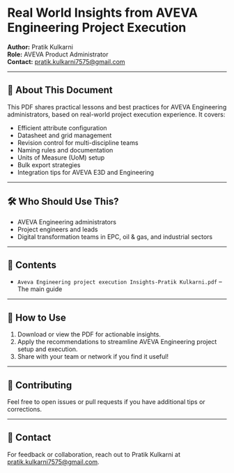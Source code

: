 # Real World Insights from AVEVA Engineering Project Execution

**Author:** Pratik Kulkarni  
**Role:** AVEVA Product Administrator  
**Contact:** pratik.kulkarni7575@gmail.com

---

## 📄 About This Document

This PDF shares practical lessons and best practices for AVEVA Engineering administrators, based on real-world project execution experience. It covers:

- Efficient attribute configuration
- Datasheet and grid management
- Revision control for multi-discipline teams
- Naming rules and documentation
- Units of Measure (UoM) setup
- Bulk export strategies
- Integration tips for AVEVA E3D and Engineering

---

## 🛠️ Who Should Use This?

- AVEVA Engineering administrators
- Project engineers and leads
- Digital transformation teams in EPC, oil & gas, and industrial sectors

---

## 📂 Contents

- `Aveva Engineering project execution Insights-Pratik Kulkarni.pdf` – The main guide

---

## 🚀 How to Use

1. Download or view the PDF for actionable insights.
2. Apply the recommendations to streamline AVEVA Engineering project setup and execution.
3. Share with your team or network if you find it useful!

---

## 🤝 Contributing

Feel free to open issues or pull requests if you have additional tips or corrections.

---

## 📧 Contact

For feedback or collaboration, reach out to Pratik Kulkarni at pratik.kulkarni7575@gmail.com.
